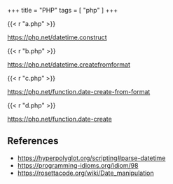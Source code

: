 +++
title = "PHP"
tags = [ "php" ]
+++

{{< r "a.php" >}}

<https://php.net/datetime.construct>

{{< r "b.php" >}}

<https://php.net/datetime.createfromformat>

{{< r "c.php" >}}

<https://php.net/function.date-create-from-format>

{{< r "d.php" >}}

<https://php.net/function.date-create>

## References

- <https://hyperpolyglot.org/scripting#parse-datetime>
- <https://programming-idioms.org/idiom/98>
- <https://rosettacode.org/wiki/Date_manipulation>
